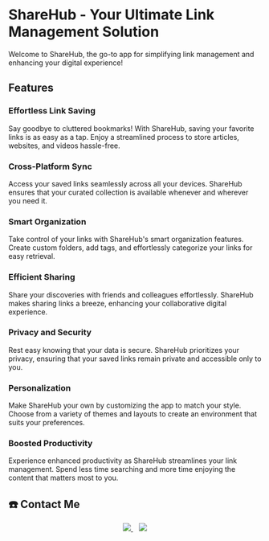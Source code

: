 # ShareHub - Your Ultimate Link Management Solution

Welcome to ShareHub, the go-to app for simplifying link management and enhancing your digital experience!

## Features

### Effortless Link Saving

Say goodbye to cluttered bookmarks! With ShareHub, saving your favorite links is as easy as a tap. Enjoy a streamlined process to store articles, websites, and videos hassle-free.

### Cross-Platform Sync

Access your saved links seamlessly across all your devices. ShareHub ensures that your curated collection is available whenever and wherever you need it.

### Smart Organization

Take control of your links with ShareHub's smart organization features. Create custom folders, add tags, and effortlessly categorize your links for easy retrieval.

### Efficient Sharing

Share your discoveries with friends and colleagues effortlessly. ShareHub makes sharing links a breeze, enhancing your collaborative digital experience.

### Privacy and Security

Rest easy knowing that your data is secure. ShareHub prioritizes your privacy, ensuring that your saved links remain private and accessible only to you.

### Personalization

Make ShareHub your own by customizing the app to match your style. Choose from a variety of themes and layouts to create an environment that suits your preferences.

### Boosted Productivity

Experience enhanced productivity as ShareHub streamlines your link management. Spend less time searching and more time enjoying the content that matters most to you.

## ☎️ Contact Me
<p align='center'>
<a href="https://x.com/DamilolaDami400">
  <img src="https://img.shields.io/badge/twitter-%231DA1F2.svg?&style=for-the-badge&logo=twitter&logoColor=white" />
</a>&nbsp;&nbsp;
<a href="mailto:kabirabdul08091@gmail.com">
  <img src="https://img.shields.io/badge/email me-%23D14836.svg?&style=for-the-badge&logo=gmail&logoColor=white" />

